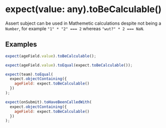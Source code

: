 # expect(value: any).toBeCalculable()

Assert subject can be used in Mathemetic calculations despite not being a `Number`, for example `"1" * "2" === 2`
whereas `"wut?" * 2 === NaN`.

## Examples

```js
expect(ageField.value).toBeCalculable();
```

```js
expect(ageField.value).toEqual(expect.toBeCalculable());
```

```js
expect(team).toEqual(
  expect.objectContaining({
    ageField: expect.toBeCalculable()
  })
);
```

```js
expect(onSubmit).toHaveBeenCalledWith(
  expect.objectContaining({
    ageField: expect.toBeCalculable()
  })
);
```
